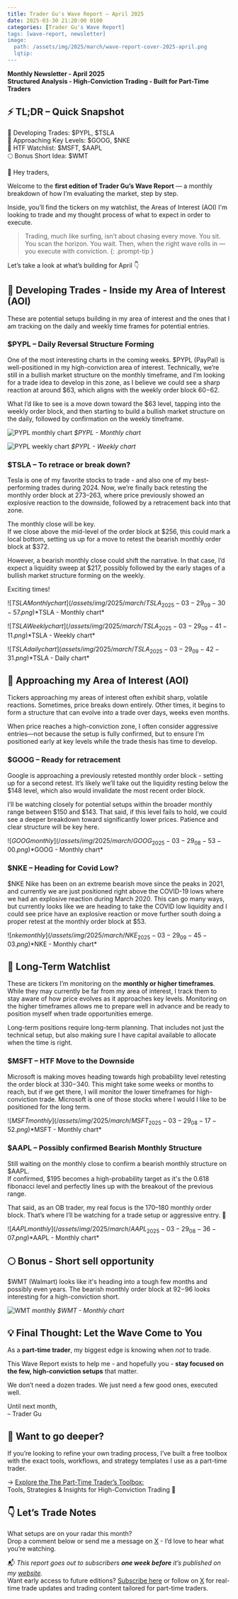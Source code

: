 ```yaml
---
title: Trader Gu's Wave Report – April 2025
date: 2025-03-30 21:20:00 0100
categories: [Trader Gu's Wave Report]
tags: [wave-report, newsletter]
image:
  path: /assets/img/2025/march/wave-report-cover-2025-april.png
  lqtip:
---
```


**Monthly Newsletter - April 2025**  
**Structured Analysis - High-Conviction Trading - Built for Part-Time Traders**  

## ⚡️ TL;DR – Quick Snapshot

👀 Developing Trades: $PYPL, $TSLA  
🧲 Approaching Key Levels: $GOOG, $NKE    
🔭 HTF Watchlist: $MSFT, $AAPL  
🌕 Bonus Short Idea: $WMT  
  
👋 Hey traders,

Welcome to the **first edition of Trader Gu’s Wave Report** — a monthly breakdown of how I’m evaluating the market, step by step.

Inside, you’ll find the tickers on my watchlist, the Areas of Interest (AOI) I'm looking to trade and  my thought process of what to expect in order to execute.

> Trading, much like surfing, isn’t about chasing every move. You sit. You scan the horizon. You wait. Then, when the right wave rolls in — you execute with conviction.
{: .prompt-tip }

Let’s take a look at what’s building for April 👇

## 👀 Developing Trades - Inside my  Area of Interest (AOI)
These are potential setups building in my area of interest and the ones that I am tracking on the daily and weekly time frames for potential entries.

### $PYPL – Daily Reversal Structure Forming

One of the most interesting charts in the coming weeks. $PYPL (PayPal) is well-positioned in my high-conviction area of interest. Technically, we’re still in a bullish market structure on the monthly timeframe, and I’m looking for a trade idea to develop in this zone, as I believe we could see a sharp reaction at around $63, which aligns with the weekly order block $60-$62.

What I’d like to see is a move down toward the $63 level, tapping into the weekly order block, and then starting to build a bullish market structure on the daily, followed by confirmation on the weekly timeframe.

![PYPL monthly chart](/assets/img/2025/march/PYPL_2025-03-29_09-22-18.png)
*$PYPL - Monthly chart*


![PYPL weekly chart](/assets/img/2025/march/PYPL_2025-03-29_09-25-10.png)
*$PYPL - Weekly chart*

### $TSLA – To retrace or break down?

Tesla is one of my favorite stocks to trade -  and also one of my best-performing trades during 2024. Now, we’re finally back retesting the monthly order block at $273–$263, where price previously showed an explosive reaction to the downside, followed by a retracement back into that zone.

The monthly close will be key.  
If we close above the mid-level of the order block at $256, this could mark a local bottom, setting us up for a move to retest the bearish monthly order block at $372.

However, a bearish monthly close could shift the narrative. In that case, I’d expect a liquidity sweep at $217, possibly followed by the early stages of a bullish market structure forming on the weekly.

Exciting times!

![$TSLA Monthly chart](/assets/img/2025/march/TSLA_2025-03-29_09-30-57.png)
*$TSLA - Monthly chart*

![$TSLA Weekly chart](/assets/img/2025/march/TSLA_2025-03-29_09-41-11.png)
*$TSLA - Weekly chart*

![$TSLA daily chart](assets/img/2025/march/TSLA_2025-03-29_09-42-31.png)
*$TSLA - Daily chart*

## 🧲 Approaching my Area of Interest (AOI)

Tickers approaching my areas of interest often exhibit sharp, volatile reactions. Sometimes, price breaks down entirely. Other times, it begins to form a structure that can evolve into a trade over days, weeks even months.

When price reaches a high-conviction zone, I often consider aggressive entries—not because the setup is fully confirmed, but to ensure I’m positioned early at key levels while the trade thesis has time to develop. 

### $GOOG – Ready for retracement

Google is approaching a previously retested monthly order block - setting up for a second retest. It’s likely we’ll take out the liquidity resting below the $148 level, which also would invalidate the most recent order block.

I’ll be watching closely for potential setups within the broader monthly range between $150 and $143. That said, if this level fails to hold, we could see a deeper breakdown toward significantly lower prices. Patience and clear structure will be key here. 

![$GOOG monthly](/assets/img/2025/march/GOOG_2025-03-29_08-53-00.png)
*$GOOG - Monthly chart*

### $NKE – Heading for Covid Low?

$NKE Nike has been on an extreme bearish move since the peaks in 2021, and currently we are just positioned right above the COVID-19 lows where we had an explosive reaction during March 2020. This can go many ways, but currently looks like we are heading to take the COVID low liquidity and I could see price have an explosive reaction or move further south doing a proper retest at the monthly order block at $53.

![$nke monthly](/assets/img/2025/march/NKE_2025-03-29_09-45-03.png)
*$NKE - Monthly chart*

## 🔭 Long-Term Watchlist

These are tickers I’m monitoring on the **monthly or higher timeframes**. While they may currently be far from my area of interest, I track them to stay aware of how price evolves as it approaches key levels. Monitoring on the higher timeframes allows me to prepare well in advance and be ready to position myself when trade opportunities emerge.

Long-term positions require long-term planning. That includes not just the technical setup, but also making sure I have capital available to allocate when the time is right.

### $MSFT – HTF Move to the Downside

Microsoft is making moves heading towards high probability level retesting the order block at $330-$340. This might take some weeks or months to reach, but if we get there, I will monitor the lower timeframes for high-conviction trade. Microsoft is one of those stocks where I would I like to be positioned for the long term.

![$MSFT monthly](/assets/img/2025/march/MSFT_2025-03-29_08-17-52.png)
*$MSFT - Monthly chart*

### $AAPL – Possibly confirmed Bearish Monthly Structure

Still waiting on the monthly close to confirm a bearish monthly structure on $AAPL.  
If confirmed, $195 becomes a high-probability target as it's the 0.618 fibonacci level and perfectly lines up with the breakout of the previous range.

That said, as an OB trader, my real focus is the $170–$180 monthly order block. That’s where I’ll be watching for a trade setup or aggressive entry. 👀

![$AAPL monthly](/assets/img/2025/march/AAPL_2025-03-29_08-36-07.png)
*$AAPL - Monthly chart*

## 🌕  Bonus - Short sell opportunity 
$WMT (Walmart) looks like it's heading into a tough few months and possibly 
even years. The bearish monthly order block at $92-$96 looks interesting for a high-conviction short. 

![WMT monthly](/assets/img/2025/march/WMT_2025-03-29_09-12-05.png)
*$WMT - Monthly chart*

## 💡 Final Thought: Let the Wave Come to You
As a **part-time trader**, my biggest edge is knowing when _not_ to trade.

This Wave Report exists to help me - and hopefully you - **stay focused on the few, high-conviction setups** that matter.  

We don’t need a dozen trades. We just need a few good ones, executed well.

Until next month,  
– Trader Gu

## 🔧 Want to go deeper?

If you’re looking to refine your own trading process, I’ve built a free toolbox with the exact tools, workflows, and strategy templates I use as a part-time trader.

→ [Explore the The Part-Time Trader’s Toolbox:](https://www.tradergu.com)  
Tools, Strategies & Insights for High-Conviction Trading 🧲


## 👇 Let’s Trade Notes

What setups are on your radar this month?  
Drop a comment below or send me a message on [X](https://x.com/trader_gu) -  I’d love to hear what you’re watching.

📬 _This report goes out to subscribers **one week before** it’s published on my [website](https://www.tradergu.com/)._  
Want early access to future editions?  [Subscribe here](https://tradergu.substack.com/) or follow on [X](https://x.com/trader_gu) for real-time trade updates and trading content tailored for part-time traders.


<script src="https://giscus.app/client.js"
        data-repo="tradergu/tradergu.github.io-comments"
        data-repo-id="R_kgDOOJkYuA"
        data-category="General"
        data-category-id="DIC_kwDOOJkYuM4CoG-6"
        data-mapping="pathname"
        data-strict="0"
        data-reactions-enabled="1"
        data-emit-metadata="0"
        data-input-position="top"
        data-theme="preferred_color_scheme"
        data-lang="en"
        crossorigin="anonymous"
        async>
</script>
